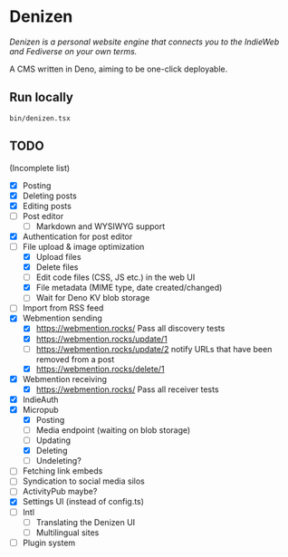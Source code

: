 # Denizen

_Denizen is a personal website engine that connects you to the IndieWeb and
Fediverse on your own terms._

A CMS written in Deno, aiming to be one-click deployable.

## Run locally

~~~
bin/denizen.tsx
~~~

## TODO

(Incomplete list)

- [X] Posting
- [X] Deleting posts
- [X] Editing posts
- [ ] Post editor
  - [ ] Markdown and WYSIWYG support
- [X] Authentication for post editor
- [ ] File upload & image optimization
  - [X] Upload files
  - [X] Delete files
  - [ ] Edit code files (CSS, JS etc.) in the web UI
  - [X] File metadata (MIME type, date created/changed)
  - [ ] Wait for Deno KV blob storage
- [ ] Import from RSS feed
- [X] Webmention sending
  - [X] https://webmention.rocks/ Pass all discovery tests
  - [X] https://webmention.rocks/update/1
  - [ ] https://webmention.rocks/update/2 notify URLs that have been removed
        from a post
  - [X] https://webmention.rocks/delete/1
- [X] Webmention receiving
  - [X] https://webmention.rocks/ Pass all receiver tests
- [X] IndieAuth
- [X] Micropub
  - [X] Posting
  - [ ] Media endpoint (waiting on blob storage)
  - [ ] Updating
  - [X] Deleting
  - [ ] Undeleting?
- [ ] Fetching link embeds
- [ ] Syndication to social media silos
- [ ] ActivityPub maybe?
- [X] Settings UI (instead of config.ts)
- [ ] Intl
  - [ ] Translating the Denizen UI
  - [ ] Multilingual sites
- [ ] Plugin system
